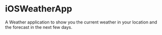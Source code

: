 # iOSWeatherApp
A Weather application to show you the current weather in your location and the forecast  in the next few days.

